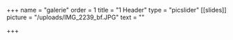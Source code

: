 +++
name = "galerie"
order = 1
title = "1 Header"
type = "picslider"
[[slides]]
picture = "/uploads/IMG_2239_bf.JPG"
text = ""

+++
